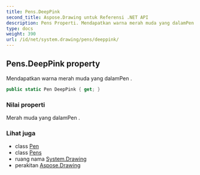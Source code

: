 ```yaml
---
title: Pens.DeepPink
second_title: Aspose.Drawing untuk Referensi .NET API
description: Pens Properti. Mendapatkan warna merah muda yang dalamPen .
type: docs
weight: 390
url: /id/net/system.drawing/pens/deeppink/
---
```

## Pens.DeepPink property

Mendapatkan warna merah muda yang dalamPen .

```csharp
public static Pen DeepPink { get; }
```

### Nilai properti

Merah muda yang dalamPen .

### Lihat juga

* class [Pen](../../pen/)
* class [Pens](../)
* ruang nama [System.Drawing](../../pens/)
* perakitan [Aspose.Drawing](../../../)


